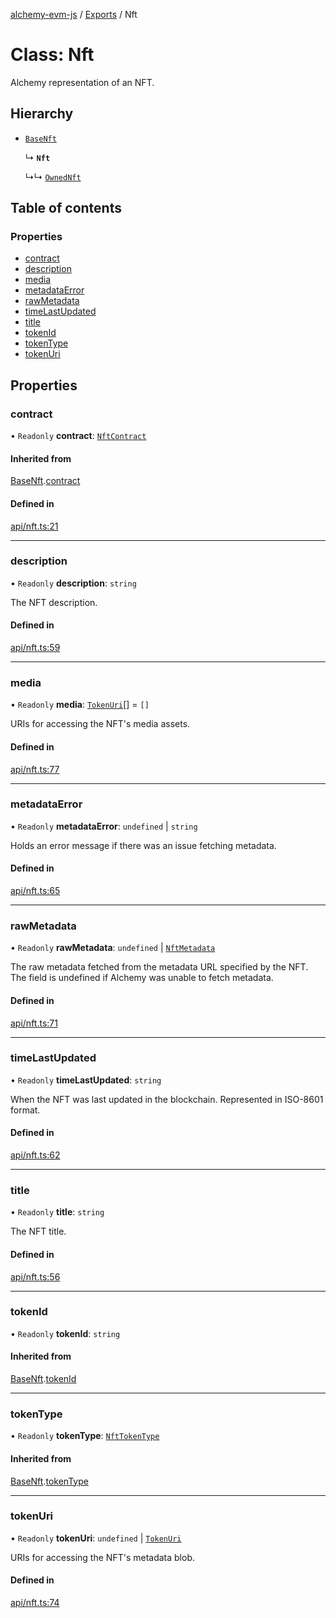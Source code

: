 [alchemy-evm-js](../README.md) / [Exports](../modules.md) / Nft

# Class: Nft

Alchemy representation of an NFT.

## Hierarchy

- [`BaseNft`](BaseNft.md)

  ↳ **`Nft`**

  ↳↳ [`OwnedNft`](../interfaces/OwnedNft.md)

## Table of contents

### Properties

- [contract](Nft.md#contract)
- [description](Nft.md#description)
- [media](Nft.md#media)
- [metadataError](Nft.md#metadataerror)
- [rawMetadata](Nft.md#rawmetadata)
- [timeLastUpdated](Nft.md#timelastupdated)
- [title](Nft.md#title)
- [tokenId](Nft.md#tokenid)
- [tokenType](Nft.md#tokentype)
- [tokenUri](Nft.md#tokenuri)

## Properties

### contract

• `Readonly` **contract**: [`NftContract`](../interfaces/NftContract.md)

#### Inherited from

[BaseNft](BaseNft.md).[contract](BaseNft.md#contract)

#### Defined in

[api/nft.ts:21](https://github.com/alchemyplatform/exploring-pioneer/blob/53a912f/src/api/nft.ts#L21)

___

### description

• `Readonly` **description**: `string`

The NFT description.

#### Defined in

[api/nft.ts:59](https://github.com/alchemyplatform/exploring-pioneer/blob/53a912f/src/api/nft.ts#L59)

___

### media

• `Readonly` **media**: [`TokenUri`](../interfaces/TokenUri.md)[] = `[]`

URIs for accessing the NFT's media assets.

#### Defined in

[api/nft.ts:77](https://github.com/alchemyplatform/exploring-pioneer/blob/53a912f/src/api/nft.ts#L77)

___

### metadataError

• `Readonly` **metadataError**: `undefined` \| `string`

Holds an error message if there was an issue fetching metadata.

#### Defined in

[api/nft.ts:65](https://github.com/alchemyplatform/exploring-pioneer/blob/53a912f/src/api/nft.ts#L65)

___

### rawMetadata

• `Readonly` **rawMetadata**: `undefined` \| [`NftMetadata`](../interfaces/NftMetadata.md)

The raw metadata fetched from the metadata URL specified by the NFT. The
field is undefined if Alchemy was unable to fetch metadata.

#### Defined in

[api/nft.ts:71](https://github.com/alchemyplatform/exploring-pioneer/blob/53a912f/src/api/nft.ts#L71)

___

### timeLastUpdated

• `Readonly` **timeLastUpdated**: `string`

When the NFT was last updated in the blockchain. Represented in ISO-8601 format.

#### Defined in

[api/nft.ts:62](https://github.com/alchemyplatform/exploring-pioneer/blob/53a912f/src/api/nft.ts#L62)

___

### title

• `Readonly` **title**: `string`

The NFT title.

#### Defined in

[api/nft.ts:56](https://github.com/alchemyplatform/exploring-pioneer/blob/53a912f/src/api/nft.ts#L56)

___

### tokenId

• `Readonly` **tokenId**: `string`

#### Inherited from

[BaseNft](BaseNft.md).[tokenId](BaseNft.md#tokenid)

___

### tokenType

• `Readonly` **tokenType**: [`NftTokenType`](../enums/NftTokenType.md)

#### Inherited from

[BaseNft](BaseNft.md).[tokenType](BaseNft.md#tokentype)

___

### tokenUri

• `Readonly` **tokenUri**: `undefined` \| [`TokenUri`](../interfaces/TokenUri.md)

URIs for accessing the NFT's metadata blob.

#### Defined in

[api/nft.ts:74](https://github.com/alchemyplatform/exploring-pioneer/blob/53a912f/src/api/nft.ts#L74)

